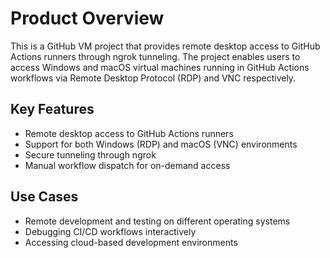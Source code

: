 # Product Overview

This is a GitHub VM project that provides remote desktop access to GitHub Actions runners through ngrok tunneling. The project enables users to access Windows and macOS virtual machines running in GitHub Actions workflows via Remote Desktop Protocol (RDP) and VNC respectively.

## Key Features
- Remote desktop access to GitHub Actions runners
- Support for both Windows (RDP) and macOS (VNC) environments
- Secure tunneling through ngrok
- Manual workflow dispatch for on-demand access

## Use Cases
- Remote development and testing on different operating systems
- Debugging CI/CD workflows interactively
- Accessing cloud-based development environments